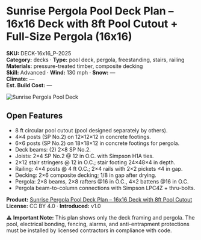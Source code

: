 # Sunrise Pergola Pool Deck Plan – 16x16 Deck with 8ft Pool Cutout + Full-Size Pergola (16x16)
**SKU:** DECK-16x16_P-2025  
**Category:** decks · **Type:** pool deck, pergola, freestanding, stairs, railing  
**Materials:** pressure-treated timber, composite decking  
**Skill:** Advanced · **Wind:** 130 mph · **Snow:** —  
**Climate:** —  
**Est. Build Cost:** —

![Sunrise Pergola Pool Deck](https://i.etsystatic.com/59867749/r/il/c8459f/7142103691/il_fullxfull.7142103691_i5ju.jpg)

## Open Features
- 8 ft circular pool cutout (pool designed separately by others).
- 4×4 posts (SP No.2) on 12×12×12 in concrete footings.
- 6×6 posts (SP No.2) on 18×18×12 in concrete footings for pergola.
- Deck beams: (2) 2×8 SP No.2.
- Joists: 2×4 SP No.2 @ 12 in O.C. with Simpson H1A ties.
- 2×12 stair stringers @ 12 in O.C.; stair footing 24×48×4 in depth.
- Railing: 4×4 posts @ 4 ft O.C.; 2×4 rails with 2×2 pickets ≤4 in gap.
- Decking: 2×6 composite decking; 1/8 in gap after drying.
- Pergola: 2×8 beams, 2×8 rafters @16 in O.C., 4×2 battens @16 in O.C.
- Pergola beam-to-column connections with Simpson LPC4Z + thru-bolts.

**Product:** [Sunrise Pergola Pool Deck Plan – 16x16 Deck with 8ft Pool Cutout](https://bamboodesigns.shop/products/sunrise-pergola-pool-deck-plan-16x16-deck-with-8ft-pool-cutout)  
**License:** CC BY 4.0 · **Introduced:** v1.0  

⚠️ **Important Note:** This plan shows only the deck framing and pergola. The pool, electrical bonding, fencing, alarms, and anti-entrapment protections must be installed by licensed contractors in compliance with code.
